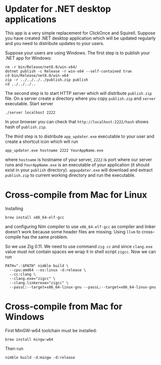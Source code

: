 # Updater for .NET desktop applications

This app is a very simple replacement for ClickOnce and Squirell.
Suppose you have created .NET desktop application which will be updated regularly
and you need to distribute updates to your users.

Suppose your users are using Windows. The first step is to publish your .NET app for Windows:

```
rm -r bin/Release/net8.0/win-x64/
dotnet publish -c Release -r win-x64 --self-contained true
cd bin/Release/net8.0/win-x64
zip -r ../../../../publish.zip publish
cd ../../../..
```

The second step is to start HTTP server which will distribute `publish.zip` file.
On a server create a directory where you copy `publish.zip` and `server` executable.
Start server

```
./server localhost 2222
```

In your browser you can check that `http://localhost:2222/hash` shows hash of `publish.zip`.

The third step is to distribute `app_updater.exe` executable to your user
and create a shortcut icon which will run

```
app_updater.exe hostname 2222 YourAppName.exe
```

where `hostname` is hostname of your server, `2222` is port where our server runs
and `YourAppName.exe` is an executable of your application
(it should exist in your `publish` directory).
`appupdater.exe` will download and extract `publish.zip` to current working directory
and run the executable.

# Cross-compile from Mac for Linux

Installing

```
brew install x86_64-elf-gcc
```

and configuring Nim compiler to use `x86_64-elf-gcc` as compiler and linker doesn't
work because some header files are missing. Using `llvm` to cross-compile
has the same problem.

So we use Zig 0.11. We need to use command `zig cc` and since `clang.exe` value
must not contain spaces we wrap it in shell script `zigcc`. Now we can run

```
PATH=".:$PATH" nimble build \
  --cpu:amd64 --os:linux -d:release \
  --cc:clang \
  --clang.exe="zigcc" \
  --clang.linkerexe="zigcc" \
  --passC:--target=x86_64-linux-gnu --passL:--target=x86_64-linux-gnu
```

# Cross-compile from Mac for Windows

First MinGW-w64 toolchain must be installed:

```
brew install mingw-w64
```

Then run

```
nimble build -d:mingw -d:release
```
